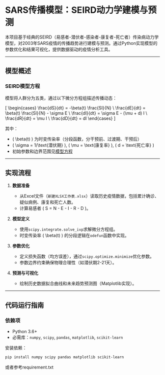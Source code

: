 # SARS传播模型：SEIRD动力学建模与预测

本项目基于经典的SEIRD（易感者-潜伏者-感染者-康复者-死亡者）传染病动力学模型，对2003年SARS疫情的传播趋势进行建模与预测。通过Python实现模型的参数优化和结果可视化，提供数据驱动的疫情分析工具。

---

## 模型概述

### SEIRD模型方程
模型将人群分为五类，通过以下微分方程组描述传播动态：

\[
\begin{cases}
\frac{dS}{dt} = -\beta(t) \frac{SI}{N} \\
\frac{dE}{dt} = \beta(t) \frac{SI}{N} - \sigma E \\
\frac{dI}{dt} = \sigma E - (\mu + d) I \\
\frac{dR}{dt} = \mu I \\
\frac{dD}{dt} = dI
\end{cases}
\]

其中：
- \( \beta(t) \) 为时变传染率（分段函数，分干预前、过渡期、干预后）
- \( \sigma = 1/\text{潜伏期} \), \( \mu = \text{康复率} \), \( d = \text{死亡率} \)
- 初始参数和边界范围见[模型方程](#模型方程)

---

## 实现流程

1. **数据准备**  
   - 从Excel文件（`新建XLSX工作表.xlsx`）读取历史疫情数据，包括累计确诊、疑似病例、康复和死亡人数。
   - 计算易感者 \( S = N - E - I - R - D \)。

2. **模型定义**  
   - 使用`scipy.integrate.solve_ivp`求解微分方程组。
   - 时变传染率 \( \beta(t) \) 的分段逻辑在`odefun`函数中实现。

3. **参数优化**  
   - 定义损失函数（均方误差），通过`scipy.optimize.minimize`优化参数。
   - 参数边界约束确保物理合理性（如潜伏期2-21天）。

4. **预测与可视化**  
   - 绘制历史数据拟合曲线和未来趋势预测图（Matplotlib实现）。

---

## 代码运行指南

### 依赖项
- Python 3.6+
- 必需库：`numpy`, `scipy`, `pandas`, `matplotlib`, `scikit-learn`

安装依赖：
```bash
pip install numpy scipy pandas matplotlib scikit-learn
```
或者参考requirement.txt
